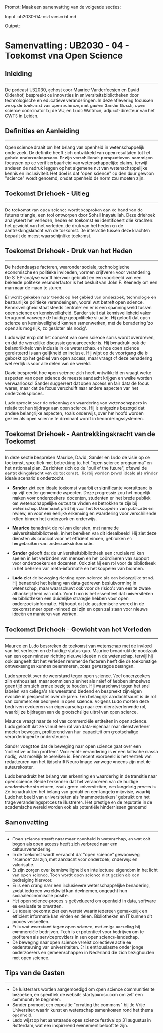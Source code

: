 Prompt: Maak een samenvatting van de volgende secties:

Input: ub2030-04-os-transcript.md

Output: 

# Samenvatting : UB2030 - 04 - Toekomst vna Open Science

## Inleiding
-----------

De podcast UB2030, gehost door Maurice Vanderfeesten en David Oldenhof, bespreekt de innovaties in universiteitsbibliotheken door technologische en educatieve veranderingen. In deze aflevering focussen ze op de toekomst van open science, met gasten Sander Bosch, open science coördinator bij de VU, en Ludo Waltman, adjunct-directeur van het CWTS in Leiden.

## Definities en Aanleiding
------------------------

Open science draait om het belang van openheid in wetenschappelijk onderzoek. De definitie heeft zich ontwikkeld van open resultaten tot het gehele onderzoeksproces. Er zijn verschillende perspectieven: sommigen focussen op de verifieerbaarheid van wetenschappelijke claims, terwijl anderen de nadruk leggen op het algemene nut van wetenschappelijke kennis en inclusiviteit. Het doel is dat "open science" op den duur gewoon "science" wordt genoemd, omdat openheid de norm zou moeten zijn.

## Toekomst Driehoek - Uitleg
--------------------------

De toekomst van open science wordt besproken aan de hand van de futures triangle, een tool ontworpen door Sohail Inayatullah. Deze driehoek analyseert het verleden, heden en toekomst en identificeert drie krachten: het gewicht van het verleden, de druk van het heden en de aantrekkingskracht van de toekomst. De interactie tussen deze krachten bepaalt de meest waarschijnlijke toekomst.

## Toekomst Driehoek - Druk van het Heden
-----------------------------------------

De hedendaagse factoren, waaronder sociale, technologische, economische en politieke invloeden, vormen drijfveren voor verandering. De STEP-analyse wordt hiervoor gebruikt en een voorbeeld van een bekende politieke veranderfactor is het besluit van John F. Kennedy om een man naar de maan te sturen. 

Er wordt gekeken naar trends op het gebied van onderzoek, technologie en bestuurlijke politieke veranderingen, vooral wat betreft open science. Kennisveiligheid staat steeds centraler en er is een spanningsveld tussen open science en kennisveiligheid. Sander stelt dat kennisveiligheid vaker terugkomt vanwege de huidige geopolitieke situatie. Hij gelooft dat open science en kennisveiligheid kunnen samenwerken, met de benadering 'zo open als mogelijk, zo gesloten als nodig'. 

Ludo wijst erop dat het concept van open science soms wordt overdreven, en dat de werkelijke discussie genuanceerder is. Hij benadrukt ook de belangrijkheid van inclusie in de wetenschap, en hoe open science gerelateerd is aan gelijkheid en inclusie. Hij wijst op de voortgang die is geboekt op het gebied van open access, maar vraagt of deze benadering wel eerlijk is voor alle delen van de wereld.

David bespreekt hoe open science zich heeft ontwikkeld en vraagt welke aspecten van open science de meeste aandacht krijgen en welke worden verwaarloosd. Sander suggereert dat open access en fair data de focus waren, maar dat de focus verschuift naar andere aspecten van het onderzoeksproces.

Ludo spreekt over de erkenning en waardering van wetenschappers in relatie tot hun bijdrage aan open science. Hij is enigszins bezorgd dat andere belangrijke aspecten, zoals onderwijs, over het hoofd worden gezien als open science te dominant wordt in beoordelingssystemen.

## Toekomst Driehoek - Aantrekkingskracht van de Toekomst
---------------------------------------------------------

In deze sectie bespreken Maurice, David, Sander en Ludo de visie op de toekomst, specifiek met betrekking tot het "open science programma" en het nationaal plan. Ze richten zich op de "pull of the future", oftewel de aantrekkingskracht van de toekomst. Hierbij worden zowel ideale als minder ideale scenario's onderzocht. 

- **Sander** ziet een ideale toekomst waarbij er significante vooruitgang is op vijf eerder genoemde aspecten. Deze progressie zou het mogelijk maken voor onderzoekers, docenten, studenten en het brede publiek om wetenschappelijke output te vinden en betrokken te zijn bij wetenschap. Daarnaast pleit hij voor het loskoppelen van publicatie en review, en voor een eerlijke erkenning en waardering voor verschillende rollen binnen het onderzoek en onderwijs.

- **Maurice** benadrukt de rol van diensten, met name de universiteitsbibliotheek, in het bereiken van dit ideaalbeeld. Hij ziet deze diensten als cruciaal voor het efficiënt vinden, gebruiken en hergebruiken van onderzoeksinformatie.

- **Sander** gelooft dat de universiteitsbibliotheek een cruciale rol kan spelen in het verbinden van mensen en het coördineren van support voor onderzoekers en docenten. Ook ziet hij een rol voor de bibliotheek in het beheren van meta-informatie en het koppelen van bronnen.

- **Ludo** ziet de beweging richting open science als een belangrijke trend. Hij benadrukt het belang van data-gedreven besluitvorming in wetenschap, maar waarschuwt ook voor de risico's van een te zware afhankelijkheid van data. Voor Ludo is het essentieel dat universiteiten en bibliotheken een duidelijke strategie hebben voor open onderzoeksinformatie. Hij hoopt dat de academische wereld in de toekomst meer open-minded zal zijn en open zal staan voor nieuwe ideeën en manieren van werken.

## Toekomst Driehoek - Gewicht van het Verleden
-------------------------------------------------------------

Maurice en Ludo bespreken de toekomst van wetenschap met de invloed van het verleden en de huidige status-quo. Maurice benadrukt de noodzaak van een open mindset richting nieuwe ideeën in de wetenschap, terwijl hij ook aangeeft dat het verleden remmende factoren heeft die de toekomstige ontwikkelingen kunnen belemmeren, zoals gevestigde belangen.

Ludo spreekt over de weerstand tegen open science. Veel onderzoekers zijn enthousiast, maar sommigen zien het als naïef of hebben simpelweg geen tijd om zich ermee bezig te houden. Hij waarschuwt tegen het snel labelen van collega's als weerstand biedend en bespreekt zijn eigen evolutie in perspectief over de jaren. Een belangrijk aandachtspunt is de rol van commerciële bedrijven in open science. Volgens Ludo moeten deze bedrijven evolueren van eigenaarschap naar een dienstverlenende rol, waarbij ze bijdragen aan de grootschalige uitrol van open science.

Maurice vraagt naar de rol van commerciële entiteiten in open science. Ludo gelooft dat ze vanuit een rol van data-eigenaar naar dienstverlener moeten bewegen, profiterend van hun capaciteit om grootschalige veranderingen te ondersteunen.

Sander voegt toe dat de beweging naar open science gaat over een 'collective action problem'. Voor echte verandering is er een kritische massa nodig, wat moeilijk te bereiken is. Een recent voorbeeld is het vertrek van redacteuren van het tijdschrift Neuro Image vanwege oneens zijn met de auteurskosten.

Ludo benadrukt het belang van erkenning en waardering in de transitie naar open science. Beide herkennen dat het veranderen van de huidige academische structuren, zoals grote universiteiten, een langdurig proces is. Ze benadrukken het belang van geduld en een langetermijnvisie, waarbij Ludo het beeld van universiteiten als 'mammoettankers' gebruikt om het trage veranderingsproces te illustreren. Het prestige en de reputatie in de academische wereld worden ook als potentiële hindernissen genoemd.

## Samenvatting
---------------

- Open science streeft naar meer openheid in wetenschap, en wat ooit begon als open access heeft zich verbreed naar een cultuurverandering. 
- In de toekomst wordt verwacht dat "open science" gewoonweg "science" zal zijn, met aandacht voor onderzoek, onderwijs en valorisatie.
- Er zijn zorgen over kennisveiligheid en intellectueel eigendom in het licht van open science. Toch wordt open science niet gezien als een bedreiging hiervoor.
- Er is een drang naar een inclusievere wetenschappelijke benadering, zodat iedereen wereldwijd kan deelnemen, ongeacht hun sociaaleconomische positie.
- Het open science-proces is geëvolueerd om openheid in data, software en evaluatie te omvatten.
- De ideale toekomst ziet een wereld waarin iedereen gemakkelijk en efficiënt informatie kan vinden en delen. Bibliotheken en IT kunnen dit proces versnellen.
- Er is wat weerstand tegen open science, met enige aarzeling bij commerciële bedrijven. Toch is er potentieel voor bedrijven om te profiteren als serviceproviders in een open science-landschap.
- De beweging naar open science vereist collectieve actie en ondersteuning van universiteiten. Er is enthousiasme onder jonge onderzoekers en gemeenschappen in Nederland die zich bezighouden met open science.

## Tips van de Gasten
---------------------

- De luisteraars worden aangemoedigd om open science communities te bezoeken, en specifiek de website startyourosc.com om zelf een community te beginnen.
- Sander promoot een expositie "creating the commons" bij de Vrije Universiteit waarin kunst en wetenschap samenkomen rond het thema openheid.
- Ludo wijst op het aanstaande open science festival op 31 augustus in Rotterdam, wat een inspirerend evenement belooft te zijn.